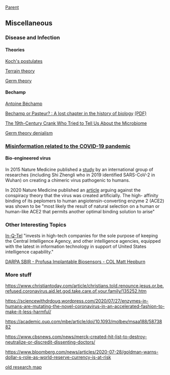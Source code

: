 [Parent](#pages/blog/cv19/index)

## Miscellaneous

### Disease and Infection

#### Theories

[Koch's postulates](https://en.wikipedia.org/wiki/Koch%27s_postulates)

[Terrain theory](https://en.wikipedia.org/wiki/Terrain_theory)

[Germ theory](https://en.wikipedia.org/wiki/Germ_theory)

#### Bechamp

[Antoine Béchamp](https://en.wikipedia.org/wiki/Antoine_B%C3%A9champ)

[Bechamp or Pasteur? : A lost chapter in the history of biology](https://archive.org/details/bechamporpasteur00hume_0) [(PDF)](https://archive.org/download/bechamporpasteur00hume_0/bechamporpasteur00hume_0.pdf)

[The 19th-Century Crank Who Tried to Tell Us About the Microbiome](https://www.wired.com/story/the-19th-century-crank-who-tried-to-tell-us-about-the-microbiome/)

[Germ theory denialism](https://en.wikipedia.org/wiki/Germ_theory_denialism)


### [Misinformation related to the COVID-19 pandemic](https://en.wikipedia.org/wiki/Misinformation_related_to_the_COVID-19_pandemic)

#### Bio-engineered virus

In 2015 Nature Medicine published a 
[study](https://www.ncbi.nlm.nih.gov/pmc/articles/PMC4797993/) 
by an international group of researches (including Shi Zhengli who in 2019 
identified SARS-CoV-2 in Wuhan) on creating a chimeric virus pathogenic to 
humans.

In 2020 Nature Medicine published an 
[article](https://www.ncbi.nlm.nih.gov/pmc/articles/PMC7095063/) arguing 
against the conspiracy theory that the virus was created artificially. The high-
affinity binding of its peplomers to human angiotensin-converting enzyme 2 
(ACE2) was shown to be "most likely the result of natural selection on a human 
or human-like ACE2 that permits another optimal binding solution to arise"



### Other Interesting Topics

[In-Q-Tel](https://en.wikipedia.org/wiki/In-Q-Tel) "invests in high-tech 
companies for the sole purpose of keeping the Central Intelligence Agency, and 
other intelligence agencies, equipped with the latest in information technology 
in support of United States intelligence capability."


[DARPA SBIR - Profusa Implantable Biosensors - COL Matt Hepburn](https://en.wikipedia.org/wiki/Luciana_Borio)


### More stuff



https://www.christiantoday.com/article/christians.told.renounce.jesus.or.be.refused.coronavirus.aid.let.god.take.care.of.your.family/135252.htm

https://sciencewithdrdoug.wordpress.com/2020/07/27/enzymes-in-humans-are-mutating-the-novel-coronavirus-in-an-accelerated-fashion-to-make-it-less-harmful/

https://academic.oup.com/mbe/article/doi/10.1093/molbev/msaa188/5873882



https://www.cbsnews.com/news/merck-created-hit-list-to-destroy-neutralize-or-discredit-dissenting-doctors/



https://www.bloomberg.com/news/articles/2020-07-28/goldman-warns-dollar-s-role-as-world-reserve-currency-is-at-risk


[old research map](https://en.wikipedia.org/wiki/User:Umeboshi/research_map)

